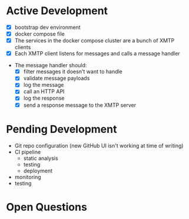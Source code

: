 # Active Development

- [x] bootstrap dev environment
- [x] docker compose file
- [x] The services in the docker compose cluster are a bunch of XMTP clients
- [x] Each XMTP client listens for messages and calls a message handler
- The message handler should:
  - [x] filter messages it doesn't want to handle
  - [x] validate message payloads
  - [x] log the message
  - [x] call an HTTP API
  - [x] log the response
  - [x] send a response message to the XMTP server

# Pending Development

- Git repo configuration (new GitHub UI isn't working at time of writing)
- CI pipeline
  - static analysis
  - testing
  - deployment
- monitoring
- testing

# Open Questions
